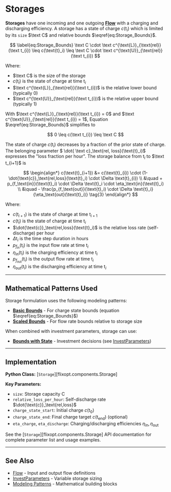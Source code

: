 # Storages
**Storages** have one incoming and one outgoing **[Flow](../elements/Flow.md)** with a charging and discharging efficiency.
A storage has a state of charge $c(\text{t}_i)$ which is limited by its `size` $\text C$ and relative bounds $\eqref{eq:Storage_Bounds}$.

$$ \label{eq:Storage_Bounds}
    \text C \cdot \text c^{\text{L}}_{\text{rel}}(\text t_{i})
    \leq c(\text{t}_i) \leq
    \text C \cdot \text c^{\text{U}}_{\text{rel}}(\text t_{i})
$$

Where:

- $\text C$ is the size of the storage
- $c(\text{t}_i)$ is the state of charge at time $\text{t}_i$
- $\text c^{\text{L}}_{\text{rel}}(\text t_{i})$ is the relative lower bound (typically 0)
- $\text c^{\text{U}}_{\text{rel}}(\text t_{i})$ is the relative upper bound (typically 1)

With $\text c^{\text{L}}_{\text{rel}}(\text t_{i}) = 0$ and $\text c^{\text{U}}_{\text{rel}}(\text t_{i}) = 1$,
Equation $\eqref{eq:Storage_Bounds}$ simplifies to

$$ 0 \leq c(\text t_{i}) \leq \text C $$

The state of charge $c(\text{t}_i)$ decreases by a fraction of the prior state of charge. The belonging parameter
$ \dot{ \text c}_\text{rel, loss}(\text{t}_i)$ expresses the "loss fraction per hour". The storage balance from  $\text{t}_i$ to $\text t_{i+1}$ is

$$
\begin{align*}
    c(\text{t}_{i+1}) &= c(\text{t}_{i}) \cdot (1-\dot{\text{c}}_\text{rel,loss}(\text{t}_i) \cdot \Delta \text{t}_{i}) \\
    &\quad + p_{f_\text{in}}(\text{t}_i) \cdot \Delta \text{t}_i \cdot \eta_\text{in}(\text{t}_i) \\
    &\quad - \frac{p_{f_\text{out}}(\text{t}_i) \cdot \Delta \text{t}_i}{\eta_\text{out}(\text{t}_i)}
    \tag{3}
\end{align*}
$$

Where:

- $c(\text{t}_{i+1})$ is the state of charge at time $\text{t}_{i+1}$
- $c(\text{t}_{i})$ is the state of charge at time $\text{t}_{i}$
- $\dot{\text{c}}_\text{rel,loss}(\text{t}_i)$ is the relative loss rate (self-discharge) per hour
- $\Delta \text{t}_{i}$ is the time step duration in hours
- $p_{f_\text{in}}(\text{t}_i)$ is the input flow rate at time $\text{t}_i$
- $\eta_\text{in}(\text{t}_i)$ is the charging efficiency at time $\text{t}_i$
- $p_{f_\text{out}}(\text{t}_i)$ is the output flow rate at time $\text{t}_i$
- $\eta_\text{out}(\text{t}_i)$ is the discharging efficiency at time $\text{t}_i$

---

## Mathematical Patterns Used

Storage formulation uses the following modeling patterns:

- **[Basic Bounds](../modeling-patterns/bounds-and-states.md#basic-bounds)** - For charge state bounds (equation $\eqref{eq:Storage_Bounds}$)
- **[Scaled Bounds](../modeling-patterns/bounds-and-states.md#scaled-bounds)** - For flow rate bounds relative to storage size

When combined with investment parameters, storage can use:
- **[Bounds with State](../modeling-patterns/bounds-and-states.md#bounds-with-state)** - Investment decisions (see [InvestParameters](../features/InvestParameters.md))

---

## Implementation

**Python Class:** [`Storage`][flixopt.components.Storage]

**Key Parameters:**
- `size`: Storage capacity $\text{C}$
- `relative_loss_per_hour`: Self-discharge rate $\dot{\text{c}}_\text{rel,loss}$
- `charge_state_start`: Initial charge $c(\text{t}_0)$
- `charge_state_end`: Final charge target $c(\text{t}_\text{end})$ (optional)
- `eta_charge`, `eta_discharge`: Charging/discharging efficiencies $\eta_\text{in}, \eta_\text{out}$

See the [`Storage`][flixopt.components.Storage] API documentation for complete parameter list and usage examples.

---

## See Also

- [Flow](../elements/Flow.md) - Input and output flow definitions
- [InvestParameters](../features/InvestParameters.md) - Variable storage sizing
- [Modeling Patterns](../modeling-patterns/index.md) - Mathematical building blocks
